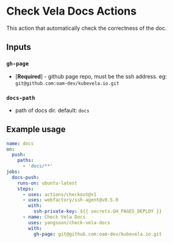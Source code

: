 # Check Vela Docs Actions

This action that automatically check the correctness of the doc.

## Inputs

### `gh-page`

- [**Required**] - github page repo, must be the ssh address. eg: `git@github.com:oam-dev/kubevela.io.git`

### `docs-path`
- path of docs dir. default: `docs`

## Example usage

```yaml
name: docs
on:
  push:
    paths:
      - 'docs/**'
jobs:
  docs-push:
    runs-on: ubuntu-latest
    steps:
      - uses: actions/checkout@v1
      - uses: webfactory/ssh-agent@v0.5.0
        with:
          ssh-private-key: ${{ secrets.GH_PAGES_DEPLOY }}
      - name: Check Vela Docs
        uses: yangsoon/check-vela-docs
        with:
          gh-page: git@github.com:oam-dev/kubevela.io.git
```